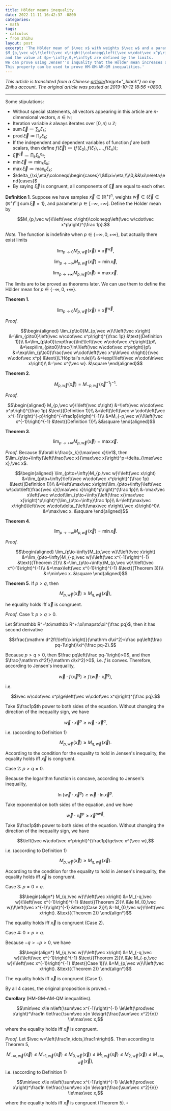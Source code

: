 ```yaml
---
title: Hölder means inequality
date: 2022-11-11 16:42:37 -0800
categories:
- math
tags:
- calculus
- from zhihu
layout: post
excerpt: 'The Hölder mean of $\vec x$ with weights $\vec w$ and a parameter $p$ is defined as
$M_{p,\vec w}\!\left(\vec x\right)\coloneqq\left(\vec w\cdot\vec x^p\right)^{\frac 1p}$,
and the value at $p=-\infty,0,+\infty$ are defined by the limits.
We can prove using Jensen''s inquality that the Hölder mean increases as $p$ increases.
This property can be used to prove HM-GM-AM-QM inequalities.'
---
```


*This article is translated from a
Chinese [article](https://zhuanlan.zhihu.com/p/85968527){target="_blank"} on my Zhihu account.
The original article was posted at 2019-10-12 18:56 +0800.*

---

Some stipulations:

- Without special statements, all vectors appearing in this article are $n$-dimensional vectors, $n\in\mathbb N$;
- Iteration variable $k$ always iterates over $\left[0,n\right)\cup\mathbb Z$;
- $\operatorname{sum}\vec\xi\coloneqq\sum_k\xi_k$;
- $\operatorname{prod}\vec\xi\coloneqq\prod_k\xi_k$;
- If the independent and dependent variables of function $f$ are both scalars, then define
$f\!\left(\vec\xi\right)\coloneqq\left(f\!\left(\xi_0\right),f\!\left(\xi_1\right),\ldots,f\!\left(\xi_n\right)\right)$;
- $\vec\xi^{\vec\eta}\coloneqq\prod_k\xi_k^{\eta_k}$;
- $\min\vec\xi\coloneqq\min_k\xi_k$;
- $\max\vec\xi\coloneqq\max_k\xi_k$;
- $\delta_{\xi,\eta}\coloneqq\begin{cases}1,&&\xi=\eta,\\\\0,&&\xi\ne\eta;\end{cases}$
- By saying $\vec\xi$ is congruent, all components of $\vec\xi$ are equal to each other.

**Definition 1**.
Suppose we have samples $\vec x\in\left(\mathbb R^+\right)^n$,
weights $\vec w\in\left\{\vec\xi\in\left(\mathbb R^+\right)^n\,\middle\|\,\operatorname{sum}\vec\xi=1\right\}$,
and parameter $p\in\left[-\infty,+\infty\right]$.
Define the Hölder mean by

$$M_{p,\vec w}\!\left(\vec x\right)\coloneqq\left(\vec w\cdot\vec x^p\right)^{\frac 1p}.$$

*Note.*
The function is indefinite when $p\in\left\{-\infty,0,+\infty\right\}$,
but actually there exist limits

$$\lim_{p\to0}M_{p,\vec w}\!\left(\vec x\right)=\vec x^{\vec w},$$

$$\lim_{p\to-\infty}M_{p,\vec w}\!\left(\vec x\right)=\min\vec x,$$

$$\lim_{p\to+\infty}M_{p,\vec w}\!\left(\vec x\right)=\max\vec x.$$

The limits are to be proved as theorems later.
We can use them to define the Hölder mean for $p\in\left\{-\infty,0,+\infty\right\}$.

**Theorem 1**.

$$\lim_{p\to0}M_{p,\vec w}\!\left(\vec x\right)=\vec x^{\vec w}.$$

*Proof.*

$$\begin{aligned}
\lim_{p\to0}M_{p,\vec w}\!\left(\vec x\right)
&=\lim_{p\to0}\left(\vec w\cdot\vec x^p\right)^{\frac 1p}
&\text{(Definition 1)}\\
&=\lim_{p\to0}\exp\frac{\ln\!\left(\vec w\cdot\vec x^p\right)}p\\
&=\exp\lim_{p\to0}\frac{\ln\!\left(\vec w\cdot\vec x^p\right)}p\\
&=\exp\lim_{p\to0}\frac{\vec w\cdot\left(\vec x^p\ln\vec x\right)}{\vec w\cdot\vec x^p}
&\text{(L'Hôpital's rule)}\\
&=\exp\!\left(\vec w\cdot\ln\vec x\right)\\
&=\vec x^{\vec w}.
&\square
\end{aligned}$$

**Theorem 2**.

$$M_{p,\vec w}\!\left(\vec x\right)=M_{-p,\vec w}\!\left(\vec x^{-1}\right)^{-1}.$$

*Proof.*

$$\begin{aligned}
M_{p,\vec w}\!\left(\vec x\right)
&=\left(\vec w\cdot\vec x^p\right)^{\frac 1p}
&\text{(Definition 1)}\\
&=\left(\left(\vec w \cdot\left(\vec x^{-1}\right)^{-p}\right)^{-\frac1p}\right)^{-1}\\
&=M_{-p,\vec w}\!\left(\vec x^{-1}\right)^{-1}
&\text{(Definition 1)}\\
&&\square
\end{aligned}$$

**Theorem 3**.

$$\lim_{p\to+\infty}M_{p,\vec w}\!\left(\vec x\right)=\max\vec x.$$

*Proof.*
Because $\forall k:\frac{x_k}{\max\vec x}\le1$,
then $\lim_{p\to+\infty}\left(\frac{\vec x}{\max\vec x}\right)^p=\delta_{\max\vec x},\vec x$.

$$\begin{aligned}
\lim_{p\to+\infty}M_{p,\vec w}\!\left(\vec x\right)
&=\lim_{p\to+\infty}\left(\vec w\cdot\vec x^p\right)^{\frac 1p}
&\text{(Definition 1)}\\
&=\left(\max\vec x\right)\lim_{p\to+\infty}\left(\vec w\cdot\left(\frac{\vec x}{\max\vec x}\right)^p\right)^{\frac 1p}\\
&=\max\vec x\left(\vec w\cdot\lim_{p\to+\infty}\left(\frac x{\max\vec x}\right)^p\right)^{\lim_{p\to+\infty}\frac 1p}\\
&=\left(\max\vec x\right)\left(\vec w\cdot\delta_{\left(\max\vec x\right),\vec x}\right)^0\\
&=\max\vec x.
&\square
\end{aligned}$$

**Theorem 4**.

$$\lim_{p\to-\infty}M_{p,\vec w}\!\left(\vec x\right)=\min\vec x.$$

*Proof.*

$$\begin{aligned}
\lim_{p\to-\infty}M_{p,\vec w}\!\left(\vec x\right)
&=\lim_{p\to-\infty}M_{-p,\vec w}\!\left(\vec x^{-1}\right)^{-1}
&\text{(Theorem 2)}\\
&=\lim_{p\to+\infty}M_{p,\vec w}\!\left(\vec x^{-1}\right)^{-1}\\
&=\max\left(\vec x^{-1}\right)^{-1}
&\text{(Theorem 3)}\\
&=\min\vec x.
&\square
\end{aligned}$$

**Theorem 5**.
If $p>q$, then

$$M_{p,\vec w}\!\left(\vec x\right)\ge M_{q,\vec w}\!\left(\vec x\right),$$

he equality holds iff $\vec x$ is congruent.

*Proof.*
Case 1: $p>q>0$.

Let $f:\mathbb R^+\to\mathbb R^+:\xi\mapsto\xi^{\frac pq}$,
then it has second derivative

$$\frac{\mathrm d^2f\!\left(\xi\right)}{\mathrm d\xi^2}=\frac pq\left(\frac pq-1\right)\xi^{\frac pq-2}.$$

Because $p>q>0$,
then $\frac pq\left(\frac pq-1\right)>0$,
and then $\frac{\mathrm d^2f}{\mathrm d\xi^2}>0$,
i.e. $f$ is convex.
Therefore, according to Jensen's inequality,

$$\vec w\cdot f\!\left(\vec x^q\right)\ge f\!\left(\vec w\cdot\vec x^q\right),$$

i.e.

$$\vec w\cdot\vec x^p\ge\left(\vec w\cdot\vec x^q\right)^{\frac pq}.$$

Take $\frac1p$th power to both sides of the equation.
Without changing the direction of the inequality sign,
we have

$$\vec w\cdot\vec x^p\ge\vec w\cdot\vec x^q,$$

i.e. (according to Definition 1)

$$M_{p,\vec w}\!\left(\vec x\right)\ge M_{q,\vec w}\!\left(\vec x\right).$$

According to the condition for the equality to hold in Jensen's inequality,
the equality holds iff $\vec x$ is congruent.

Case 2: $p>q=0$.

Because the logarithm function is concave, according to Jensen's inequality,

$$\ln\!\left(\vec w\cdot\vec x^p\right)\ge\vec w\cdot\ln\vec x^p.$$

Take exponential on both sides of the equation, and we have

$$\vec w\cdot\vec x^p\ge\vec x^{p\vec w}.$$

Take $\frac1p$th power to both sides of the equation.
Without changing the direction of the inequality sign,
we have

$$\left(\vec w\cdot\vec x^p\right)^{\frac1p}\ge\vec x^{\vec w},$$

i.e. (according to Definition 1)

$$M_{p,\vec w}\!\left(\vec x\right)\ge M_{q,\vec w}\!\left(\vec x\right).$$

According to the condition for the equality to hold in Jensen's inequality,
the equality holds iff $\vec x$ is congruent.

Case 3: $p=0>q$.

$$\begin{align*}
M_{q,\vec w}\!\left(\vec x\right)
&=M_{-q,\vec w}\!\left(\vec x^{-1}\right)^{-1}
&\text{(Theorem 2)}\\
&\le M_{0,\vec w}\!\left(\vec x^{-1}\right)^{-1}
&\text{(Case 2)}\\
&=M_{0,\vec w}\!\left(\vec x\right).
&\text{(Theorem 2)}
\end{align*}$$

The equality holds iff $\vec x$ is congruent (Case 2).

Case 4: $0>p>q$.

Because $-q>-p>0$, we have

$$\begin{align*}
M_{q,\vec w}\!\left(\vec x\right)
&=M_{-q,\vec w}\!\left(\vec x^{-1}\right)^{-1}
&\text{(Theorem 2)}\\
&\le M_{-p,\vec w}\!\left(\vec x^{-1}\right)^{-1}
&\text{(Case 1)}\\
&=M_{p,\vec w}\!\left(\vec x\right).
&\text{(Theorem 2)}
\end{align*}$$

The equality holds iff $\vec x$ is congruent (Case 1).

By all 4 cases, the original proposition is proved. $\square$

**Corollary** (HM-GM-AM-QM inequalities).

$$\min\vec x\le n\left(\sum\vec x^{-1}\right)^{-1}
\le\left(\prod\vec x\right)^\frac1n
\le\frac{\sum\vec x}n
\le\sqrt{\frac{\sum\vec x^2}{n}}
\le\max\vec x,$$

where the equality holds iff $\vec x$ is congruent.

*Proof.*
Let $\vec w=\left(\frac1n,\dots,\frac1n\right)$.
Then according to Theorem 5,

$$M_{-\infty,\vec w}\!\left(\vec x\right)
\le M_{-1,\vec w}\!\left(\vec x\right)
\le M_{0,\vec w}\!\left(\vec x\right)
\le M_{1,\vec w}\!\left(\vec x\right)
\le M_{2,\vec w}\!\left(\vec x\right)
\le M_{+\infty,\vec w}\!\left(\vec x\right),$$

i.e. (according to Definition 1)

$$\min\vec x\le n\left(\sum\vec x^{-1}\right)^{-1}
\le\left(\prod\vec x\right)^\frac1n
\le\frac{\sum\vec x}n
\le\sqrt{\frac{\sum\vec x^2}{n}}
\le\max\vec x,$$

where the equality holds iff $\vec x$ is congruent (Theorem 5). $\square$
